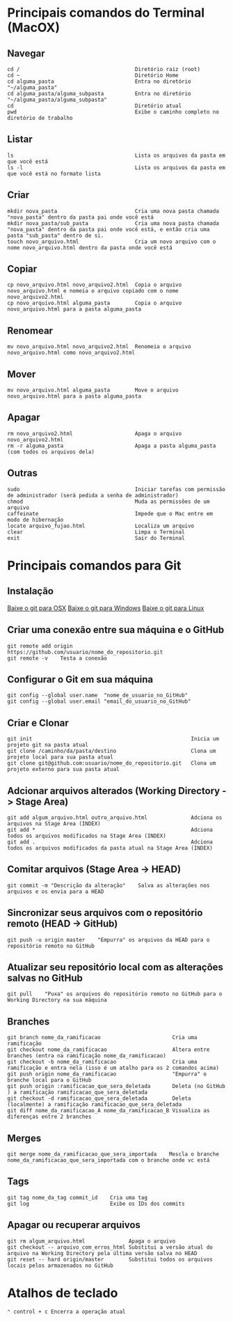 
Principais comandos do Terminal (MacOX)
=======================================

Navegar
-------

```
cd /                                     Diretório raiz (root)
cd ~                                     Diretório Home
cd alguma_pasta                          Entra no diretório "~/alguma_pasta"
cd alguma_pasta/alguma_subpasta          Entra no diretório "~/alguma_pasta/alguma_subpasta"
cd                                       Diretório atual
pwd                                      Exibe o caminho completo no diretório de trabalho
```

Listar
------
```
ls                                       Lista os arquivos da pasta em que você está
ls -l                                    Lista os arquivos da pasta em que você está no formato lista
```

Criar
-----
```
mkdir nova_pasta                         Cria uma nova pasta chamada "nova_pasta" dentro da pasta pai onde você está
mkdir nova_pasta/sub_pasta               Cria uma nova pasta chamada "nova_pasta" dentro da pasta pai onde você está, e então cria uma pasta "sub_pasta" dentro de si.
touch novo_arquivo.html                  Cria um novo arquivo com o nome novo_arquivo.html dentro da pasta onde você está
```

Copiar
------
```
cp novo_arquivo.html novo_arquivo2.html  Copia o arquivo novo_arquivo.html e nomeia o arquivo copiado com o nome novo_arquivo2.html
cp novo_arquivo.html alguma_pasta        Copia o arquivo novo_arquivo.html para a pasta alguma_pasta
```

Renomear
--------
```
mv novo_arquivo.html novo_arquivo2.html  Renomeia o arquivo novo_arquivo.html como novo_arquivo2.html
```

Mover
-----
```
mv novo_arquivo.html alguma_pasta        Move o arquivo novo_arquivo.html para a pasta alguma_pasta
```

Apagar
------
```
rm novo_arquivo2.html                    Apaga o arquivo novo_arquivo2.html
rm -r alguma_pasta                       Apaga a pasta alguma_pasta (com todos os arquivos dela)
```

Outras
-----
```
sudo                                     Iniciar tarefas com permissão de administrador (será pedida a senha de administrador)
chmod                                    Muda as permissões de um arquivo
caffeinate                               Impede que o Mac entre em modo de hibernação
locate arquivo_fujao.html                Localiza um arquivo
clear                                    Limpa o Terminal
exit                                     Sair do Terminal
```

Principais comandos para Git
============================

Instalação
----------------------------------------------

[Baixe o git para OSX](http://git-scm.com/download/mac)
[Baixe o git para Windows](http://msysgit.github.io/)
[Baixe o git para Linux](http://book.git-scm.com/2_installing_git.html)

Criar uma conexão entre sua máquina e o GitHub
----------------------------------------------
```
git remote add origin https://github.com/usuario/nome_do_repositorio.git
git remote -v    Testa a conexão
```

Configurar o Git em sua máquina 
-------------------------------
```
git config --global user.name  "nome_de_usuario_no_GitHub"
git config --global user.email "email_do_usuario_no_GitHub"
```

Criar e Clonar
--------------
```
git init                                                   Inicia um projeto git na pasta atual
git clone /caminho/da/pasta/destino                        Clona um projeto local para sua pasta atual
git clone git@github.com:usuario/nome_do_repositorio.git   Clona um projeto externo para sua pasta atual
```

Adcionar arquivos alterados (Working Directory -> Stage Area)
-------------------------------------------------------------
```
git add algum_arquivo.html outro_arquivo.html              Adciona os arquivos na Stage Area (INDEX)
git add *                                                  Adciona todos os arquivos modificados na Stage Area (INDEX)
git add .                                                  Adciona todos os arquivos modificados da pasta atual na Stage Area (INDEX)
```

Comitar arquivos (Stage Area -> HEAD)
--------------
```
git commit -m "Descrição da alteração"    Salva as alterações nos arquivos e os envia para a HEAD
```

Sincronizar seus arquivos com o repositório remoto (HEAD -> GitHub)
-----------
```
git push -u origin master    "Empurra" os arquivos da HEAD para o repositório remoto no GitHub
```

Atualizar seu repositório local com as alterações salvas no GitHub
------------------------------------------------------------------
```
git pull    "Puxa" os arquivos do repositório remoto no GitHub para o Working Directory na sua máquina 
```

Branches
--------
```
git branch nome_da_ramificacao                       Cria uma ramificação
git checkout nome_da_ramificacao                     Altera entre branches (entra na ramificação nome_da_ramificacao)
git checkout -b nome_da_ramificacao                  Cria uma ramificação e entra nela (isso é um atalho para os 2 comandos acima)
git push origin nome_da_ramificacao                  "Empurra" o branche local para o GitHub
git push origin :ramificacao_que_sera_deletada       Deleta (no GitHub ) a ramificação ramificacao_que_sera_deletada
git checkout -d ramificacao_que_sera_deletada        Deleta (localmente) a ramificação ramificacao_que_sera_deletada
git diff nome_da_ramificacao_A nome_da_ramificacao_B Visualiza as diferenças entre 2 branches
```

Merges
------
```
git merge nome_da_ramificacao_que_sera_importada    Mescla o branche nome_da_ramificacao_que_sera_importada com o branche onde vc está
```

Tags
----
```
git tag nome_da_tag commit_id    Cria uma tag
git log                          Exibe os IDs dos commits
```

Apagar ou recuperar arquivos
----------------------------
```
git rm algum_arquivo.html              Apaga o arquivo
git checkout -- arquivo_com_erros_html Substitui a versão atual do arquivo na Working Directory pela última versão salva no HEAD
git reset -- hard origin/master        Substitui todos os arquivos locais pelos armazenados no GitHub 
```


Atalhos de teclado
===================
```
⌃ control + c Encerra a operação atual
```


